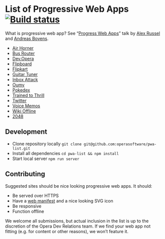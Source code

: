 # List of Progressive Web Apps [![Build status](https://travis-ci.org/operasoftware/pwa-list.svg)](https://travis-ci.org/operasoftware/pwa-list)

What is progressive web app? See “[Progress Web Apps](https://developer.chrome.com/devsummit/sessions/progressiveapps)” talk by [Alex Russel](https://github.com/slightlyoff) and [Andreas Bovens](https://github.com/andreasbovens).

- [Air Horner](https://airhorner.com/)
- [Bus Router](https://busrouter.sg/)
- [Dev.Opera](https://dev.opera.com/)
- [Flipboard](https://flipboard.com/)
- [Flipkart](https://m.flipkart.com/)
- [Guitar Tuner](https://guitar-tuner.appspot.com/)
- [Inbox Attack](https://andreasbovens.github.io/inbox-attack/)
- [Oumy](https://www.oumy.com/)
- [Pokedex](https://www.pokedex.org/)
- [Trained to Thrill](https://jakearchibald.github.io/trained-to-thrill/)
- [Twitter](https://twitter.com/)
- [Voice Memos](https://voice-memos.appspot.com/)
- [Wiki Offline](https://wiki-offline.jakearchibald.com/)
- [2048](https://2048-opera-pwa.surge.sh)

## Development

- Clone repository locally `git clone git@github.com:operasoftware/pwa-list.git`
- Install all dependencies `cd pwa-list && npm install`
- Start local server `npm run server`

## Contributing

Suggested sites should be nice looking progressive web apps. It should:

- Be served over HTTPS
- Have a [web manifest](https://www.w3.org/TR/appmanifest/) and a nice looking SVG icon
- Be responsive
- Function offline

We welcome all submissions, but actual inclusion in the list is up to the discretion of the Opera Dev Relations team. If we find your web app not fitting (e.g. for content or other reasons), we won’t feature it.
